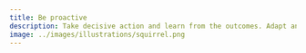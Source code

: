 ```yaml
---
title: Be proactive
description: Take decisive action and learn from the outcomes. Adapt and do it all over again.
image: ../images/illustrations/squirrel.png
---
```

